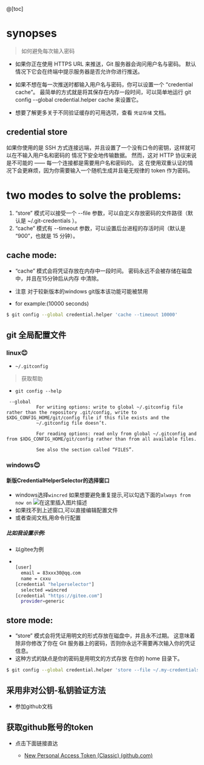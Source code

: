 @[toc]
#  synopses
> 如何避免每次输入密码

- 如果你正在使用 HTTPS URL 来推送，Git 服务器会询问用户名与密码。 默认情况下它会在终端中提示服务器是否允许你进行推送。

- 如果不想在每一次推送时都输入用户名与密码，你可以设置一个 “credential cache”。 最简单的方式就是将其保存在内存一段时间，可以简单地运行 git config --global credential.helper cache 来设置它。

- 想要了解更多关于不同验证缓存的可用选项，查看 `凭证存储` 文档。
##  credential store
 如果你使用的是 SSH 方式连接远端，并且设置了一个没有口令的密钥，这样就可以在不输入用户名和密码的
情况下安全地传输数据。 然而，这对 HTTP 协议来说是不可能的 —— 每一个连接都是需要用户名和密码的。 这
在使用双重认证的情况下会更麻烦，因为你需要输入一个随机生成并且毫无规律的 token 作为密码。

#  two modes to solve the problems:

 1. “store” 模式可以接受一个 --file <path> 参数，可以自定义存放密码的文件路径（默认是 ~/.git-credentials ）。
  2. “cache” 模式有 --timeout <seconds> 参数，可以设置后台进程的存活时间（默认是 “900”，也就是 15 分钟）。
##  cache mode:
-  “cache” 模式会将凭证存放在内存中一段时间。 密码永远不会被存储在磁盘中，并且在15分钟后从内存
中清除。
- 注意 对于较新版本的windows git版本该功能可能被禁用

- for example:(10000 seconds)

```bash
$ git config --global credential.helper 'cache --timeout 10000'
```
##  git 全局配置文件

###  linux😊

- `~/.gitconfig`
> 获取帮助
- `git config --help`
```
 --global
           For writing options: write to global ~/.gitconfig file rather than the repository .git/config, write to $XDG_CONFIG_HOME/git/config file if this file exists and the
           ~/.gitconfig file doesn’t.

           For reading options: read only from global ~/.gitconfig and from $XDG_CONFIG_HOME/git/config rather than from all available files.

           See also the section called “FILES”.
```

### windows😊

#### 新版CredentialHelperSelector的选择窗口

- windows选择`wincred`
如果想要避免重复提示,可以勾选下面的`always from now on`
![在这里插入图片描述](https://img-blog.csdnimg.cn/7774d68b2a3e4856aee0c1bf8a8b1511.png)
- 如果找不到上述窗口,可以直接编辑配置文件
- 或者查阅文档,用命令行配置

##### 比如我设置示例:

- 以gitee为例

- ```bash
  
  [user]
  	email = 83xxx30@qq.com
  	name = cxxu
  [credential "helperselector"]
  	selected =wincred
  [credential "https://gitee.com"]
  	provider=generic
  ```

  


##  store mode:
-  “store” 模式会将凭证用明文的形式存放在磁盘中，并且永不过期。 这意味着除非你修改了你在 Git 服务器上的密码，否则你永远不需要再次输入你的凭证信息。 
- 这种方式的缺点是你的密码是用明文的方式存放
在你的 home 目录下。

```bash
$ git config --global credential.helper 'store --file ~/.my-credentials'
```
##  采用非对公钥-私钥验证方法
- 参加github文档

## 获取github账号的token

- 点击下面链接直达

  - [New Personal Access Token (Classic) (github.com)](https://github.com/settings/tokens/new)

  